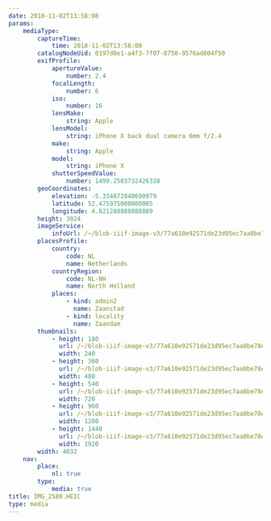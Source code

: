 ```yaml
---
date: 2018-11-02T13:58:08
params:
    mediaType:
        captureTime:
            time: 2018-11-02T13:58:08
        catalogNodeUid: 0197d0e1-a4f3-7f07-8750-9576ad804f50
        exifProfile:
            apertureValue:
                number: 2.4
            focalLength:
                number: 6
            iso:
                number: 16
            lensMake:
                string: Apple
            lensModel:
                string: iPhone X back dual camera 6mm f/2.4
            make:
                string: Apple
            model:
                string: iPhone X
            shutterSpeedValue:
                number: 1499.2503732426328
        geoCoordinates:
            elevation: -5.334872840690979
            latitude: 52.475975000000005
            longitude: 4.821288888888889
        height: 3024
        imageService:
            infoUrl: /~/blob-iiif-image-v3/77a610e92571de23d95ec7aa0be78e28b1aab98afb1c4de6a11df603b9d43a9b/info.json
        placesProfile:
            country:
                code: NL
                name: Netherlands
            countryRegion:
                code: NL-NH
                name: North Holland
            places:
                - kind: admin2
                  name: Zaanstad
                - kind: locality
                  name: Zaandam
        thumbnails:
            - height: 180
              url: /~/blob-iiif-image-v3/77a610e92571de23d95ec7aa0be78e28b1aab98afb1c4de6a11df603b9d43a9b/full/240%2C180/0/default.jpg
              width: 240
            - height: 360
              url: /~/blob-iiif-image-v3/77a610e92571de23d95ec7aa0be78e28b1aab98afb1c4de6a11df603b9d43a9b/full/480%2C360/0/default.jpg
              width: 480
            - height: 540
              url: /~/blob-iiif-image-v3/77a610e92571de23d95ec7aa0be78e28b1aab98afb1c4de6a11df603b9d43a9b/full/720%2C540/0/default.jpg
              width: 720
            - height: 960
              url: /~/blob-iiif-image-v3/77a610e92571de23d95ec7aa0be78e28b1aab98afb1c4de6a11df603b9d43a9b/full/1280%2C960/0/default.jpg
              width: 1280
            - height: 1440
              url: /~/blob-iiif-image-v3/77a610e92571de23d95ec7aa0be78e28b1aab98afb1c4de6a11df603b9d43a9b/full/1920%2C1440/0/default.jpg
              width: 1920
        width: 4032
    nav:
        place:
            nl: true
        type:
            media: true
title: IMG_2580.HEIC
type: media
---
```

